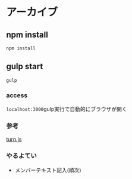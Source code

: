 # アーカイブ

## npm install

```
npm install
```

## gulp start

```
gulp
```

### access
`localhost:3000`gulp実行で自動的にブラウザが開く

### 参考

[turn.js](http://www.turnjs.com/)

### やるよてい

* メンバーテキスト記入(順次)
